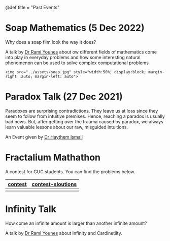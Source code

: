 @def title = "Past Events"

# Soap Mathematics (5 Dec 2022)

Why does a soap film look the way it does?

A talk by [Dr Rami Younes](https://www.linkedin.com/in/ramiuness/?originalSubdomain=fr) about ow different fields of mathematics come into play in everyday problems and how some interesting natural phenomenon can be used to solve complex computational problems

~~~
<img src="../assets/soap.jpg" style="width:50%; display:block; margin-right :auto; margin-left: auto">
~~~

# Paradox Talk (27 Dec 2021)

Paradoxes are surprising contradictions. They leave us at loss since they seem to follow from intuitive premises. Hence, reaching a paradox is usually bad news. But, after getting over the trauma caused by paradox, we always learn valuable lessons about our raw, misguided intuitions. 

An Event given by [Dr Haythem Ismail](https://www.linkedin.com/in/haythem-ismail-37542a16?originalSubdomain=eg)


# Fractalium Mathathon 

A contest for GUC students.
You can find the problems below.

| [contest](../assets/contest.pdf) | [contest-sloutions](../assets/contest-slo.pdf) |
| ---------------| ---------- |
| | | 

# Infinity Talk 

How come an infinite amount is larger than another infinite amount?

A talk by [Dr Rami Younes](https://www.linkedin.com/in/ramiuness/?originalSubdomain=fr) about Infinity and Cardinetilty.


